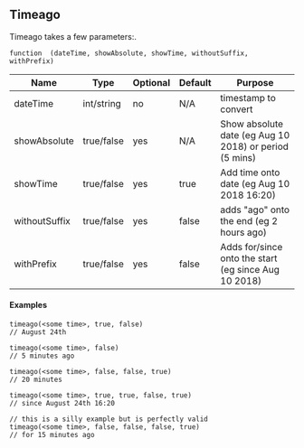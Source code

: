 ## Timeago

Timeago takes a few parameters:.

`function  (dateTime, showAbsolute, showTime, withoutSuffix, withPrefix)`

| Name | Type | Optional | Default | Purpose |
|--|--|--|--|--|
| dateTime | int/string | no | N/A | timestamp to convert |
| showAbsolute | true/false | yes | N/A | Show absolute date (eg Aug 10 2018) or period (5 mins) |
| showTime | true/false | yes | true | Add time onto date (eg Aug 10 2018 16:20) |
| withoutSuffix | true/false | yes | false | adds "ago" onto the end (eg 2 hours ago) |
| withPrefix | true/false | yes | false | Adds for/since onto the start (eg since Aug 10 2018) |

#### Examples

```
timeago(<some time>, true, false)
// August 24th

timeago(<some time>, false)
// 5 minutes ago

timeago(<some time>, false, false, true)
// 20 minutes

timeago(<some time>, true, true, false, true)
// since August 24th 16:20

// this is a silly example but is perfectly valid
timeago(<some time>, false, false, false, true)
// for 15 minutes ago
```